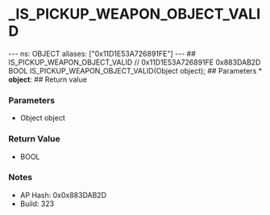 # _IS_PICKUP_WEAPON_OBJECT_VALID

--- ns: OBJECT aliases: ["0x11D1E53A726891FE"] --- ## IS_PICKUP_WEAPON_OBJECT_VALID  // 0x11D1E53A726891FE 0x883DAB2D BOOL IS_PICKUP_WEAPON_OBJECT_VALID(Object object);   ## Parameters * **object**:  ## Return value

### Parameters
* Object object

### Return Value
* BOOL

### Notes
* AP Hash: 0x0x883DAB2D
* Build: 323

